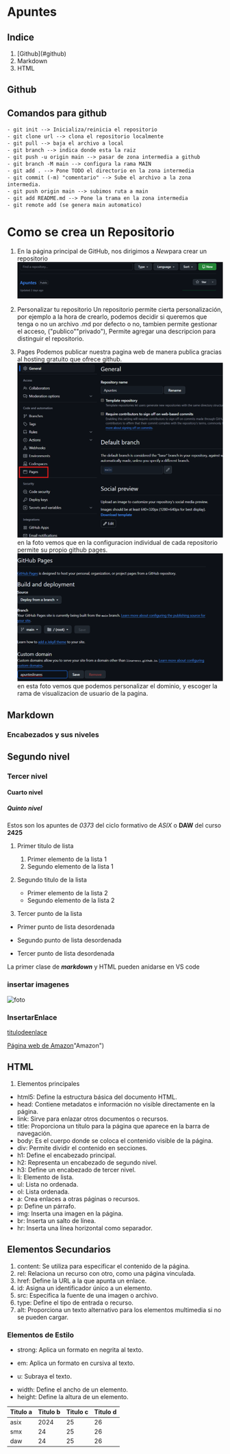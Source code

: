 # Apuntes

## Indice
<ol>
    <li>[Github](#github)</li>
    <li>Markdown</li>
    <li>HTML</li>
</ol>

## Github 

## Comandos para github

    - git init --> Inicializa/reinicia el repositorio
    - git clone url --> clona el repositorio localmente
    - git pull --> baja el archivo a local
    - git branch --> indica donde esta la raiz
    - git push -u origin main --> pasar de zona intermedia a github
    - git branch -M main --> configura la rama MAIN
    - git add . --> Pone TODO el directorio en la zona intermedia
    - git commit (-m) "comentario" --> Sube el archivo a la zona intermedia.
    - git push origin main --> subimos ruta a main
    - git add README.md --> Pone la trama en la zona intermedia 
    - git remote add (se genera main automatico)

# Como se crea un Repositorio

1. En la página principal de GitHub, nos dirigimos a *New*para crear un repositorio 
![creacion](./img/fotoa.png)


2. Personalizar tu repositorio
    Un repositorio permite cierta personalización, por ejemplo a la hora de crearlo, podemos decidir si queremos que tenga o no un archivo 
    .md por defecto o no, tambien permite gestionar el acceso, ("publico""privado"), Permite agregar una descripcion para distinguir el repositorio.

3. Pages
    Podemos publicar nuestra pagina web de manera publica gracias al hosting gratuito que ofrece github.
![fotoc](./img/fotoc.png)
en la foto vemos que en la configuracion individual de cada repositorio permite su propio github pages.
![fotod](./img/fotod.png)
en esta foto vemos que podemos personalizar el dominio, y escoger la rama de visualizacion de usuario de la pagina.

## Markdown

### Encabezados y sus niveles
## Segundo nivel 
### Tercer nivel 
#### Cuarto nivel
##### Quinto nivel

Estos son los apuntes de *0373* del ciclo formativo de _ASIX_ o **DAW** del curso __2425__

1. Primer titulo de lista
    1. Primer elemento de la lista 1
    2. Segundo elemento de la lista 1

2. Segundo titulo de la lista
    * Primer elemento de la lista 2
    * Segundo elemento de la lista 2
3. Tercer punto de la lista

- Primer punto de lista desordenada
* Segundo punto de lista desordenada
+ Tercer punto de lista desordenada

La primer clase de **_markdown_** y HTML pueden anidarse en VS code

### insertar imagenes
![foto](./img/Señorconcomputador.png)
### InsertarEnlace
[titulodeenlace](URL "Titulo opcional")

[Página web de Amazon](https://amazon.com)"Amazon")

## HTML

1. Elementos principales

* html5: Define la estructura básica del documento HTML.
* head: Contiene metadatos e información no visible directamente en la página.
* link: Sirve para enlazar otros documentos o recursos.
* title: Proporciona un título para la página que aparece en la barra de navegación.
* body: Es el cuerpo donde se coloca el contenido visible de la página.
* div: Permite dividir el contenido en secciones.
* h1: Define el encabezado principal.
* h2: Representa un encabezado de segundo nivel.
* h3: Define un encabezado de tercer nivel.
* li: Elemento de lista.
* ul: Lista no ordenada.
* ol: Lista ordenada.
* a: Crea enlaces a otras páginas o recursos.
* p: Define un párrafo.
* img: Inserta una imagen en la página.
* br: Inserta un salto de línea.
* hr: Inserta una línea horizontal como separador.

## Elementos Secundarios

1. content: Se utiliza para especificar el contenido de la página.
2. rel: Relaciona un recurso con otro, como una página vinculada.
3. href: Define la URL a la que apunta un enlace.
4. id: Asigna un identificador único a un elemento.
5. src: Especifica la fuente de una imagen o archivo.
6. type: Define el tipo de entrada o recurso.
7. alt: Proporciona un texto alternativo para los elementos multimedia si no se pueden cargar.

### Elementos de Estilo

+ strong: Aplica un formato en negrita al texto.
* em: Aplica un formato en cursiva al texto.
+ u: Subraya el texto.
* width: Define el ancho de un elemento.
* height: Define la altura de un elemento.

|Titulo a | Titulo b | Titulo c | Titulo d|
|--------|------------|------|----|
|asix|2024|25|26|
|smx|24|25|26|
|daw|24|25|26|


